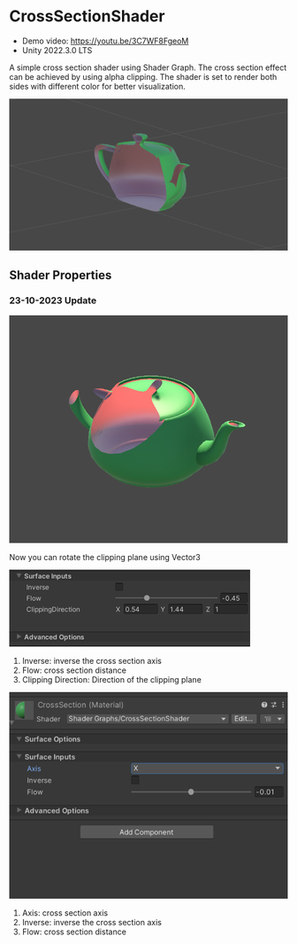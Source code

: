 # CrossSectionShader
* Demo video: https://youtu.be/3C7WF8FgeoM
* Unity 2022.3.0 LTS

A simple cross section shader using Shader Graph.
The cross section effect can be achieved by using alpha clipping.
The shader is set to render both sides with different color for better visualization.

![Screenshot](Screenshot.png?raw=true "Screenshot")


## Shader Properties
### 23-10-2023 Update

![Screenshot](Screenshot_2.png?raw=true "Screenshot")

Now you can rotate the clipping plane using Vector3

![Screenshot](Screenshot_3.png?raw=true "Screenshot")

1. Inverse: inverse the cross section axis
1. Flow: cross section distance
2. Clipping Direction: Direction of the clipping plane

![Screenshot](Screenshot_1.png?raw=true "Screenshot")
1. Axis: cross section axis
1. Inverse: inverse the cross section axis
1. Flow: cross section distance
